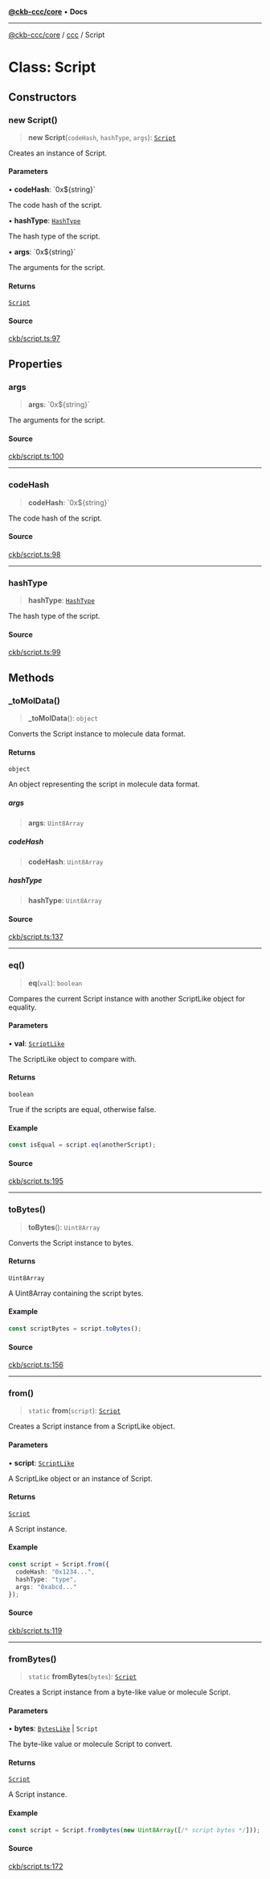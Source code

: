 [**@ckb-ccc/core**](README.md) • **Docs**

***

[@ckb-ccc/core](README.md) / [ccc](Namespace.ccc.md) / Script

# Class: Script

## Constructors

### new Script()

> **new Script**(`codeHash`, `hashType`, `args`): [`Script`](ccc.Class.Script.md)

Creates an instance of Script.

#### Parameters

• **codeHash**: \`0x$\{string\}\`

The code hash of the script.

• **hashType**: [`HashType`](ccc.Type.HashType.md)

The hash type of the script.

• **args**: \`0x$\{string\}\`

The arguments for the script.

#### Returns

[`Script`](ccc.Class.Script.md)

#### Source

[ckb/script.ts:97](https://github.com/SpectreMercury/ccc/blob/df48adb02ef9cfbc211311f00ecef869462de5fa/packages/core/src/ckb/script.ts#L97)

## Properties

### args

> **args**: \`0x$\{string\}\`

The arguments for the script.

#### Source

[ckb/script.ts:100](https://github.com/SpectreMercury/ccc/blob/df48adb02ef9cfbc211311f00ecef869462de5fa/packages/core/src/ckb/script.ts#L100)

***

### codeHash

> **codeHash**: \`0x$\{string\}\`

The code hash of the script.

#### Source

[ckb/script.ts:98](https://github.com/SpectreMercury/ccc/blob/df48adb02ef9cfbc211311f00ecef869462de5fa/packages/core/src/ckb/script.ts#L98)

***

### hashType

> **hashType**: [`HashType`](ccc.Type.HashType.md)

The hash type of the script.

#### Source

[ckb/script.ts:99](https://github.com/SpectreMercury/ccc/blob/df48adb02ef9cfbc211311f00ecef869462de5fa/packages/core/src/ckb/script.ts#L99)

## Methods

### \_toMolData()

> **\_toMolData**(): `object`

Converts the Script instance to molecule data format.

#### Returns

`object`

An object representing the script in molecule data format.

##### args

> **args**: `Uint8Array`

##### codeHash

> **codeHash**: `Uint8Array`

##### hashType

> **hashType**: `Uint8Array`

#### Source

[ckb/script.ts:137](https://github.com/SpectreMercury/ccc/blob/df48adb02ef9cfbc211311f00ecef869462de5fa/packages/core/src/ckb/script.ts#L137)

***

### eq()

> **eq**(`val`): `boolean`

Compares the current Script instance with another ScriptLike object for equality.

#### Parameters

• **val**: [`ScriptLike`](ccc.Type.ScriptLike.md)

The ScriptLike object to compare with.

#### Returns

`boolean`

True if the scripts are equal, otherwise false.

#### Example

```typescript
const isEqual = script.eq(anotherScript);
```

#### Source

[ckb/script.ts:195](https://github.com/SpectreMercury/ccc/blob/df48adb02ef9cfbc211311f00ecef869462de5fa/packages/core/src/ckb/script.ts#L195)

***

### toBytes()

> **toBytes**(): `Uint8Array`

Converts the Script instance to bytes.

#### Returns

`Uint8Array`

A Uint8Array containing the script bytes.

#### Example

```typescript
const scriptBytes = script.toBytes();
```

#### Source

[ckb/script.ts:156](https://github.com/SpectreMercury/ccc/blob/df48adb02ef9cfbc211311f00ecef869462de5fa/packages/core/src/ckb/script.ts#L156)

***

### from()

> `static` **from**(`script`): [`Script`](ccc.Class.Script.md)

Creates a Script instance from a ScriptLike object.

#### Parameters

• **script**: [`ScriptLike`](ccc.Type.ScriptLike.md)

A ScriptLike object or an instance of Script.

#### Returns

[`Script`](ccc.Class.Script.md)

A Script instance.

#### Example

```typescript
const script = Script.from({
  codeHash: "0x1234...",
  hashType: "type",
  args: "0xabcd..."
});
```

#### Source

[ckb/script.ts:119](https://github.com/SpectreMercury/ccc/blob/df48adb02ef9cfbc211311f00ecef869462de5fa/packages/core/src/ckb/script.ts#L119)

***

### fromBytes()

> `static` **fromBytes**(`bytes`): [`Script`](ccc.Class.Script.md)

Creates a Script instance from a byte-like value or molecule Script.

#### Parameters

• **bytes**: [`BytesLike`](ccc.Type.BytesLike.md) \| `Script`

The byte-like value or molecule Script to convert.

#### Returns

[`Script`](ccc.Class.Script.md)

A Script instance.

#### Example

```typescript
const script = Script.fromBytes(new Uint8Array([/* script bytes */]));
```

#### Source

[ckb/script.ts:172](https://github.com/SpectreMercury/ccc/blob/df48adb02ef9cfbc211311f00ecef869462de5fa/packages/core/src/ckb/script.ts#L172)
